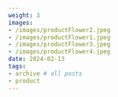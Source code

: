 ```yaml
---
weight: 3
images:
- /images/productFlower2.jpeg
- /images/productFlower1.jpeg
- /images/productFlower3.jpeg
- /images/productFlower4.jpeg
date: 2024-02-13
tags:
- archive # all posts
- product
---
```


